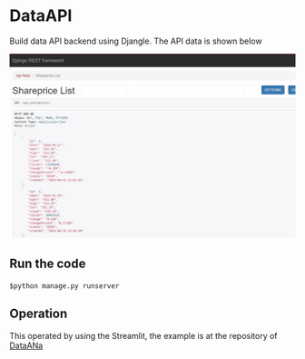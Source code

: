 # DataAPI
Build data API backend using Djangle. The API data is shown below
<p style="text-align:center;"><img src="images/dataAPI.JPG" width="1600" alt="Original"/></p>

## Run the code
`$python manage.py runserver`

## Operation
This operated by using the Streamlit, the example is at the repository of [DataANa](https://github.com/ych2tj/DataAna)
